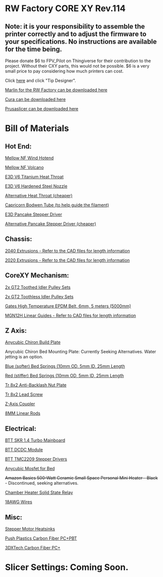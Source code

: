 # RW Factory CORE XY Rev.114

## **Note: it is your responsibility to assemble the printer correctly and to adjust the firmware to your specifications. No instructions are available for the time being.**

Please donate $6 to FPV_Pilot on Thingiverse for their contribution to the project. 
Without their CXY parts, this would not be possible. $6 is a very small price to pay considering how much printers can cost.

Click [here](https://www.thingiverse.com/fpv_pilot/designs) and click "Tip Designer".

[Marlin for the RW Factory can be downloaded here](https://github.com/rennwaffen/RW-Factory-CXY-Marlin)

[Cura can be downloaded here](https://ultimaker.com/software/ultimaker-cura)

[Prusaslicer can be downloaded here](https://www.prusa3d.com/prusaslicer/)

# Bill of Materials
## Hot End:

[Mellow NF Wind Hotend](https://bit.ly/3imklPU)

[Mellow NF Volcano](https://bit.ly/3cmH4rb)

[E3D V6 Titanium Heat Throat](https://amzn.to/3gg9Uus)

[E3D V6 Hardened Steel Nozzle](https://amzn.to/3ihbu21)

[Alternative Heat Throat (cheaper)](https://amzn.to/3wYsoq1)

[Capricorn Bodwen Tube (to help guide the filament)](https://amzn.to/3chAjXx)

[E3D Pancake Stepper Driver](https://amzn.to/3ppMo2f)

[Alternative Pancake Stepper Driver (cheaper)](https://amzn.to/3xdHQPx)

## Chassis:

[2040 Extrusions - Refer to the CAD files for length information](https://ebay.to/3w15PRC)

[2020 Extrusions - Refer to the CAD files for length information](https://ebay.to/2RreBtb)

## CoreXY Mechanism:

[2x GT2 Toothed Idler Pulley Sets](https://amzn.to/3chjyfe)

[2x GT2 Toothless Idler Pulley Sets](https://amzn.to/3z3iLbF)

[Gates High Temperature EPDM Belt, 6mm, 5 meters (5000mm)](https://bit.ly/3cnT6Ay)

[MGN12H Linear Guides - Refer to CAD files for length information](https://ebay.to/2SVP5MZ)

## Z Axis:
[Anycubic Chiron Build Plate](https://amzn.to/3wXl2TS)

Anycubic Chiron Bed Mounting Plate: Currently Seeking Alternatives. Water jetting is an option. 

[Blue (softer) Bed Springs (10mm OD, 5mm ID, 25mm Length](https://amzn.to/3g9TILn)

[Red (stiffer) Bed Springs (10mm OD, 5mm ID, 25mm Length](https://amzn.to/2RrWnb1)

[Tr 8x2 Anti-Backlash Nut Plate](https://amzn.to/3cn1foZ)

[Tr 8x2 Lead Screw](https://amzn.to/3x1xHFq)

[Z-Axis Coupler](https://amzn.to/3ptU2Zx)

[8MM Linear Rods](https://ebay.to/34P2ZDp)

## Electrical:
[BTT SKR 1.4 Turbo Mainboard](https://amzn.to/3zeo8F9)

[BTT DCDC Module](https://amzn.to/3wXlLEA)

[BTT TMC2209 Stepper Drivers](https://amzn.to/3vZHBXV)

[Anycubic Mosfet for Bed](https://amzn.to/3z5vdHS)

~~Amazon Basics 500-Watt Ceramic Small Space Personal Mini Heater - Black~~ - Discontinued, seeking alternatives. 

[Chamber Heater Solid State Relay](https://amzn.to/3z0wnVb)

[18AWG Wires](https://amzn.to/3z6ID6f)

## Misc:
[Stepper Motor Heatsinks](https://amzn.to/3x0yMND)

[Push Plastics Carbon Fiber PC+PBT](https://bit.ly/34UCFrv)

[3DXTech Carbon Fiber PC+](https://bit.ly/3vUJNzS)

# Slicer Settings: Coming Soon.
